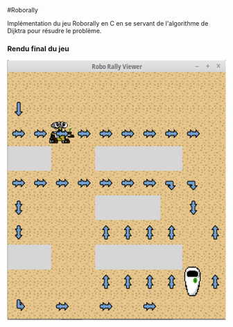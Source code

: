 #Roborally

Implémentation du jeu Roborally en C en se servant de l'algorithme de Dijktra pour résudre le problème.

### Rendu final du jeu
<img src="https://github.com/Gwen-Ielpo/Portfolio/blob/master/Roborally/wobot_wock.png" width="600" height="600" />
